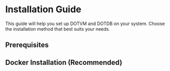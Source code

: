# Installation Guide

This guide will help you set up DOTVM and DOTDB on your system. Choose the installation method that best suits your needs.

## Prerequisites

## Docker Installation (Recommended)